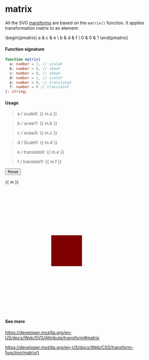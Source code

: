 # matrix

All the SVG [transforms](/utils/transforms) are based on the `matrix()` function. It applies transformation matrix to an element:

<v-math>\begin{pmatrix} a & c & e \\ b & d & f \\ 0 & 0 & 1 \end{pmatrix}</v-math>

<p />

#### Function signature

```ts
function matrix(
  a: number = 1, // scaleX
  b: number = 0, // skewY
  c: number = 0, // skewX
  d: number = 1, // scaleY
  e: number = 0, // translateX
  f: number = 0 // translateY
): string;
```

#### Usage

<script setup>
  import { ref } from 'vue'
  const defaultMatrix = {
    a: 1,
    b: 0,
    c: 0,
    d: 1,
    e: 0,
    f: 0
  }
  const m = ref({...defaultMatrix})
  const onReset = () => {
    m.value = {...defaultMatrix}
  }
</script>

<div class="grid">

<div>

> <v-slider v-model="m.a" min="-4" max="4" step="any" />

> a / scaleX:
> {{ m.a }}

> <v-slider v-model="m.b" :value="0" max="360" step="any" />
> b / scewY:
> {{ m.b }}

> <v-slider v-model="m.c" :value="0" max="360" step="any" />
> c / scewX:
> {{ m.c }}

> <v-slider v-model="m.d" :value="1" min="-4" max="4" step="any" />
> d / ScaleY:
> {{ m.d }}

> <v-slider v-model="m.e" :value="0" min="-100" />
> e / translateX:
> {{ m.e }}

> <v-slider v-model="m.f" :value="0" min="-100"/>
> f / translateY:
> {{ m.f }}

<button v-on:click="onReset">Reset</button>

{{ m }}

</div>

<svg height="400" width="400">
  <rect x="150" y="150" width="100" height="100" fill="black" />
  <rect transform-origin="200 200" x="150" y="150" width="100" height="100" fill="red" opacity="0.5"
    :transform="matrix(m.a,m.b,m.c,m.d,m.e,m.f)"
  />
</svg>

</div>

#### See more

https://developer.mozilla.org/en-US/docs/Web/SVG/Attribute/transform#matrix

https://developer.mozilla.org/en-US/docs/Web/CSS/transform-function/matrix()
